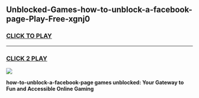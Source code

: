 
## Unblocked-Games-how-to-unblock-a-facebook-page-Play-Free-xgnj0
<h3>
<a href="https://premium76.site?title=how-to-unblock-a-facebook-page&ref=21A">CLICK TO PLAY</a></h3>
<hr>

<h3>
<a href="https://premium76.site?title=how-to-unblock-a-facebook-page&ref=21A">CLICK 2 PLAY</a>
  
</h3>

<a href="https://premium76.site?title=how-to-unblock-a-facebook-page&ref=21A"><img src="https://clearcache.store/games.png"></a>


**how-to-unblock-a-facebook-page games unblocked: Your Gateway to Fun and Accessible Online Gaming**

